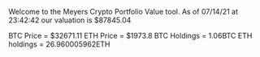 Welcome to the Meyers Crypto Portfolio Value tool. 
As of 07/14/21 at 23:42:42 our valuation is $87845.04 

BTC Price = $32671.11
 ETH Price = $1973.8
BTC Holdings = 1.06BTC
 ETH holdings = 26.960005962ETH 

